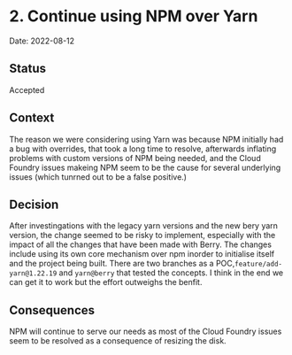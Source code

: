 # 2. Continue using NPM over Yarn

Date: 2022-08-12

## Status

Accepted

## Context

The reason we were considering using Yarn was because NPM initially had a bug with overrides, that took a long time to resolve, afterwards inflating problems with custom versions of NPM being needed, and the Cloud Foundry issues makeing NPM seem to be the cause for several underlying issues (which tunrned out to be a false positive.)

## Decision

After investingations with the legacy yarn versions and the new bery yarn version, the change seemed to be risky to implement, especially with the impact of all the changes that have been made with Berry. The changes include using its own core mechanism over npm inorder to initialise itself and the project being built. There are two branches as a POC,`feature/add-yarn@1.22.19` and `yarn@berry` that tested the concepts. I think in the end we can get it to work but the effort outweighs the benfit.

## Consequences

NPM will continue to serve our needs as most of the Cloud Foundry issues seem to be resolved as a consequence of resizing the disk.
